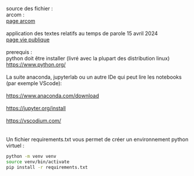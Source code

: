 source des fichier :<br>
arcom :<br>
<a href = "https://www.arcom.fr/actualites/elections-europeennes-2024-publication-des-releves-des-temps-de-parole"> page arcom </a><br>
<br>
application des textes relatifs au temps de parole 15 avril 2024<br>
<a href="https://www.vie-publique.fr/en-bref/293320-europeennes-2024-les-regles-dans-les-medias-sur-les-temps-de-parole">page vie publique</a><br>
<br>
prerequis : <br>
python doit être installer (livré avec la plupart des distribution linux) <br>
https://www.python.org/ <br>
<br>
La suite anaconda, jupyterlab ou un autre IDe qui peut lire les notebooks (par exemple VScode): <br>
<br>
https://www.anaconda.com/download <br>
<br>
https://jupyter.org/install <br>
<br>
https://vscodium.com/ <br>
<br>
<br>
Un fichier requirements.txt vous permet de créer un environnement python virtuel :<br>

```bash
python -m venv venv
source venv/bin/activate
pip install -r requirements.txt
```
